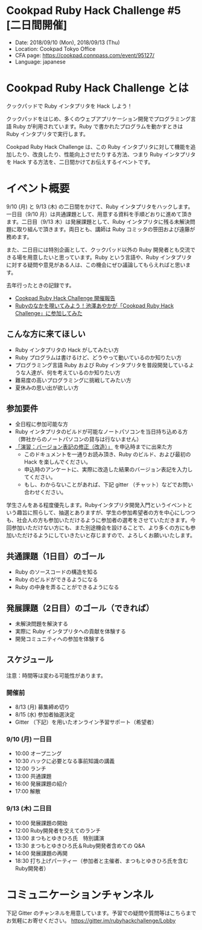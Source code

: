 # Cookpad Ruby Hack Challenge #5 [二日間開催]

* Date: 2018/09/10 (Mon), 2018/09/13 (Thu)
* Location: Cookpad Tokyo Office
* CFA page: https://cookpad.connpass.com/event/95127/
* Language: japanese

# Cookpad Ruby Hack Challenge とは

クックパッドで Ruby インタプリタを Hack しよう！

クックパッドをはじめ、多くのウェブアプリケーション開発でプログラミング言語 Ruby が利用されています。Ruby で書かれたプログラムを動かすときは Ruby インタプリタで実行します。

Cookpad Ruby Hack Challenge は、この Ruby インタプリタに対して機能を追加したり、改良したり、性能向上させたりする方法、つまり Ruby インタプリタを Hack する方法を、二日間かけてお伝えするイベントです。

# イベント概要

9/10 (月) と 9/13 (木) の二日間をかけて、Ruby インタプリタをハックします。一日目（9/10 月）は共通課題として、用意する資料を手順どおりに進めて頂きます。二日目（9/13 木）は発展課題として、Ruby インタプリタに残る未解決問題に取り組んで頂きます。両日とも、講師は Ruby コミッタの笹田および遠藤が務めます。

また、二日目には特別企画として、クックパッド以外の Ruby 開発者とも交流できる場を用意したいと思っています。Ruby という言語や、Ruby インタプリタに対する疑問や意見がある人は、この機会にぜひ議論してもらえればと思います。

去年行ったときの記録です。

* [Cookpad Ruby Hack Challenge 開催報告](https://techlife.cookpad.com/entry/2017/09/29/224024)
* [Rubyのなかを覗いてみよう！池澤あやかが「Cookpad Ruby Hack Challenge」に参加してみた](https://next.rikunabi.com/journal/20180601_c11/)


## こんな方に来てほしい

* Ruby インタプリタの Hack がしてみたい方
* Ruby プログラムは書けるけど、どうやって動いているのか知りたい方
* プログラミング言語 Ruby および Ruby インタプリタを普段開発しているような人達が、何を考えているのか知りたい方
* 難易度の高いプログラミングに挑戦してみたい方
* 夏休みの思い出が欲しい方

## 参加要件

* 全日程に参加可能な方
* Ruby インタプリタのビルドが可能なノートパソコンを当日持ち込める方（弊社からのノートパソコンの貸与は行ないません）
* [「演習：バージョン表記の修正（改造）」](https://github.com/ko1/rubyhackchallenge/blob/master/JA/2_mri_structure.md#%E6%BC%94%E7%BF%92%E3%83%90%E3%83%BC%E3%82%B8%E3%83%A7%E3%83%B3%E8%A1%A8%E8%A8%98%E3%81%AE%E4%BF%AE%E6%AD%A3%E6%94%B9%E9%80%A0) を申込時までに出来た方
    * このドキュメントを一通りお読み頂き、Ruby のビルド、および最初の Hack を楽しんでください。
    * 申込時のアンケートに、実際に改造した結果のバージョン表記を入力してください。
    * もし、わからないことがあれば、下記 gitter （チャット）などでお問い合わせください。

学生さんをある程度優先します。Rubyインタプリタ開発入門というイベントという趣旨に照らして、抽選とありますが、学生の参加希望者の方を中心にしつつも、社会人の方も参加いただけるように参加者の選考をさせていただきます。今回参加いただけない方にも、また別途機会を設けることで、より多くの方にも参加いただけるようにしていきたいと存じますので、よろしくお願いいたします。

## 共通課題（1日目）のゴール

* Ruby のソースコードの構造を知る
* Ruby のビルドができるようになる
* Ruby の中身を弄ることができるようになる

## 発展課題（2日目）のゴール（できれば）

* 未解決問題を解決する
* 実際に Ruby インタプリタへの貢献を体験する
* 開発コミュニティへの参加を体験する

## スケジュール

注意：時間等は変わる可能性があります。

### 開催前

* 8/13 (月) 募集締め切り
* 8/15 (水) 参加者抽選決定
* Gitter （下記）を用いたオンライン予習サポート（希望者）

### 9/10 (月) 一日目

* 10:00 オープニング
* 10:30 ハックに必要となる事前知識の講義
* 12:00 ランチ
* 13:00 共通課題
* 16:00 発展課題の紹介
* 17:00 解散

### 9/13 (木) 二日目

* 10:00 発展課題の開始
* 12:00 Ruby開発者を交えてのランチ
* 13:00 まつもとゆきひろ氏　特別講演
* 13:30 まつもとゆきひろ氏＆Ruby開発者含めての Q&A
* 14:00 発展課題の再開
* 18:30 打ち上げパーティー（参加者と主催者、まつもとゆきひろ氏を含むRuby開発者）

# コミュニケーションチャンネル

下記 Gitter のチャンネルを用意しています。予習での疑問や質問等はこちらまでお気軽にお寄せください。
https://gitter.im/rubyhackchallenge/Lobby
